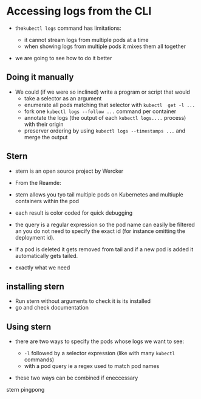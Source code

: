 # Accessing logs from the CLI

- the`kubectl logs` command has limitations:
  - it cannot stream logs from multiple pods at a time
  - when showing logs from multiple pods it mixes them all together

- we are going to see how to do it better

## Doing it manually
- We could (if we were so inclined) write a program or script that would
  - take a selector as an argument
  - enumerate all pods matching that selector with `kubectl  get -l ...`
  - fork one `kubectl logs --follow ...` command per container
  - annotate the logs (the output of each `kubectl logs....` process) with their origin
  - preserver ordering by using `kubectl logs --timestamps ...` and merge the output 

## Stern
- stern is an open source project by Wercker
- From the Reamde:
- stern allows you tyo tail multiple pods on Kubernetes and multiuple containers within the pod
- each result is color coded for quick debugging

- the query is a regular expression so the pod name can easily be filtered an you do not need to specify the exact id (for instance omitting the deployment id).
- if a pod is deleted it gets removed from tail and if a new pod is added it automatically gets tailed.

- exactly what we need

## installing stern

- Run stern without arguments to check it is its installed
- go and check documentation

## Using stern
- there are two ways to specify the pods whose logs we want to see:
  - `-l` followed by a selector expression (like with many `kubectl` commands)
  - with a pod query ie a regex used to match pod names

- these two ways can be combined if eneccessary

stern pingpong